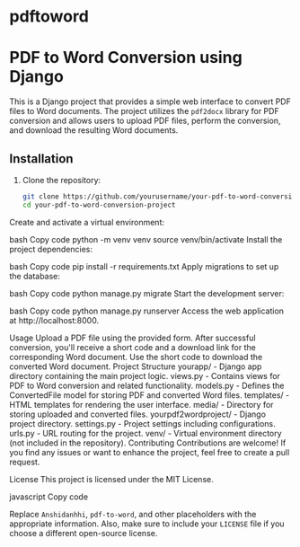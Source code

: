 # pdftoword
# PDF to Word Conversion using Django

This is a Django project that provides a simple web interface to convert PDF files to Word documents. The project utilizes the `pdf2docx` library for PDF conversion and allows users to upload PDF files, perform the conversion, and download the resulting Word documents.

## Installation

1. Clone the repository:

   ```bash
   git clone https://github.com/yourusername/your-pdf-to-word-conversion-project.git
   cd your-pdf-to-word-conversion-project
Create and activate a virtual environment:

bash
Copy code
python -m venv venv
source venv/bin/activate
Install the project dependencies:

bash
Copy code
pip install -r requirements.txt
Apply migrations to set up the database:

bash
Copy code
python manage.py migrate
Start the development server:

bash
Copy code
python manage.py runserver
Access the web application at http://localhost:8000.

Usage
Upload a PDF file using the provided form.
After successful conversion, you'll receive a short code and a download link for the corresponding Word document.
Use the short code to download the converted Word document.
Project Structure
yourapp/ - Django app directory containing the main project logic.
views.py - Contains views for PDF to Word conversion and related functionality.
models.py - Defines the ConvertedFile model for storing PDF and converted Word files.
templates/ - HTML templates for rendering the user interface.
media/ - Directory for storing uploaded and converted files.
yourpdf2wordproject/ - Django project directory.
settings.py - Project settings including configurations.
urls.py - URL routing for the project.
venv/ - Virtual environment directory (not included in the repository).
Contributing
Contributions are welcome! If you find any issues or want to enhance the project, feel free to create a pull request.

License
This project is licensed under the MIT License.

javascript
Copy code

Replace `Anshidanhhi`, `pdf-to-word`, and other placeholders with the appropriate information. Also, make sure to include your `LICENSE` file if you choose a different open-source license.

